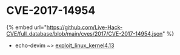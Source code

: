 # CVE-2017-14954
{% embed url="https://github.com/Live-Hack-CVE/full_database/blob/main/cves/2017/CVE-2017-14954.json" %}

* echo-devim ~> [exploit_linux_kernel4.13](https://www.alice-snow.ru/2017/database/cve-2017-14954/exploit_linux_kernel4.13-echo-devim)